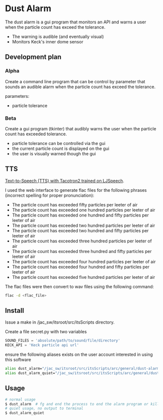 # Dust Alarm

The dust alarm is a gui program that monitors an API and warns a user when the particle count has exceed the tolerance.

 - The warning is audible (and eventually visual)
 - Monitors Keck's inner dome sensor

## Development plan

### Alpha

Create a command line program that can be control by parameter that sounds an audible alarm when the particle count has exceed the tolerance.

parameters:

- particle tolerance

### Beta

Create a gui program (tkinter) that audibly warns the user when the particle count has exceeded tolerance.

- particle tolerance can be controlled via the gui 
- the current particle count is displayed on the gui
- the user is visually warned though the gui

## TTS

[Text-to-Speech (TTS) with Tacotron2 trained on LJSpeech](https://huggingface.co/speechbrain/tts-tacotron2-ljspeech?text=The+particle+count+has+exceeded+fifty+particles+per+leeter+of+air). 

I used the web interface to generate flac files for the following phrases (incorrect spelling for proper pronunciation):

- The particle count has exceeded fifty particles per leeter of air
- The particle count has exceeded one hundred particles per leeter of air
- The particle count has exceeded one hundred and fifty particles per leeter of air
- The particle count has exceeded two hundred particles per leeter of air
- The particle count has exceeded two hundred and fifty particles per leeter of air
- The particle count has exceeded three hundred particles per leeter of air
- The particle count has exceeded three hundred and fifty particles per leeter of air
- The particle count has exceeded four hundred particles per leeter of air
- The particle count has exceeded four hundred and fifty particles per leeter of air
- The particle count has exceeded five hundred particles per leeter of air

The flac files were then convert to wav files using the following command:

```bash
flac -d <flac_file>
```

## Install

Issue a make in /jac_sw/itsroot/src/itsScripts directory.

Create a file secret.py with two variables

```python
SOUND_FILES = 'absolute/path/to/sound/file/directory'
KECK_API = 'Keck particle api url'
```

ensure the following aliases exists on the user account interested in using this software

```bash
alias dust_alarm="/jac_sw/itsroot/src/itsScripts/arc/general/dust-alarm/dust_alarm.py &"
alias dust_alarm_quiet="/jac_sw/itsroot/src/itsScripts/arc/general/dust-alarm/dust_alarm.py --quiet &"
```

## Usage

```bash
# normal usage
$ dust_alarm  # fg and end the process to end the alarm program or kill the whole terminal.
# quiet usage, no output to terminal
$ dust_alarm_quiet
```
